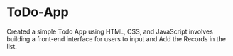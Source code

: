 # ToDo-App
Created a simple Todo App using HTML, CSS, and JavaScript involves building a front-end interface for users to input  and Add the Records in the list.
